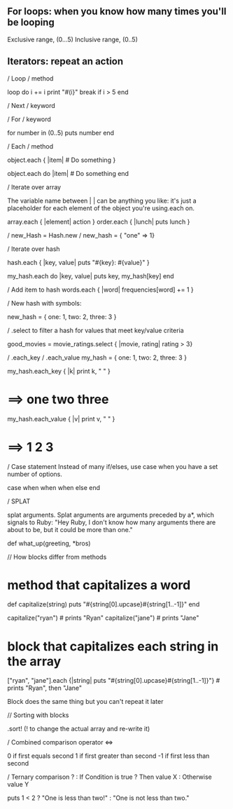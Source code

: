 ## For loops: when you know how many times you'll be looping

Exclusive range, (0...5)
Inclusive range, (0..5)

## Iterators: repeat an action 

/ Loop / method 

loop do
  i += i
  print "#(i}"
  break if i > 5
end

/ Next / keyword

/ For / keyword

for number in (0..5)
  puts number
end

/ Each / method

object.each { |item| # Do something }

object.each do |item| # Do something end

/ Iterate over array

The variable name between | | can be anything you like: it's just a placeholder for each element of the object you're using.each on.

array.each { |element| action }
order.each { |lunch| puts lunch }

/ new_Hash = Hash.new 
/ new_hash = { "one" => 1}

/ Iterate over hash

hash.each { |key, value| puts "#{key}:  #{value}" }

my_hash.each do |key, value|
  puts key, my_hash[key]
end


/ Add item to hash
words.each { |word| frequencies[word] += 1 }

/ New hash with symbols:

new_hash = { one: 1,
  two: 2,
  three: 3
}

/ .select to filter a hash for values that meet key/value criteria

good_movies = movie_ratings.select { |movie, rating| rating > 3}

/ .each_key
/ .each_value
my_hash = { one: 1, two: 2, three: 3 }

my_hash.each_key { |k| print k, " " }
# ==> one two three

my_hash.each_value { |v| print v, " " }
# ==> 1 2 3

/ Case statement
Instead of many if/elses, use case when you have a set number of options.

case 
  when
  when
  when
  else
end

/ SPLAT

 splat arguments. Splat arguments are arguments preceded by a*, which signals to Ruby: "Hey Ruby, I don't know how many arguments there are about to be, but it could be more than one."
 
def what_up(greeting, *bros)

// How blocks differ from methods

# method that capitalizes a word
def capitalize(string) 
  puts "#{string[0].upcase}#{string[1..-1]}"
end

capitalize("ryan") # prints "Ryan"
capitalize("jane") # prints "Jane"

# block that capitalizes each string in the array
["ryan", "jane"].each {|string| puts "#{string[0].upcase}#{string[1..-1]}"} # prints "Ryan", then "Jane"

Block does the same thing but you can't repeat it later

// Sorting with blocks

.sort! (! to change the actual array and re-write it)

/ Combined comparison operator
<=>

0 if first equals second
1 if first greater than second
-1 if first less than second

/ Ternary comparison  ? :
If Condition is true ? Then value X : Otherwise value Y

puts 1 < 2 ? "One is less than two!" : "One is not less than two."

